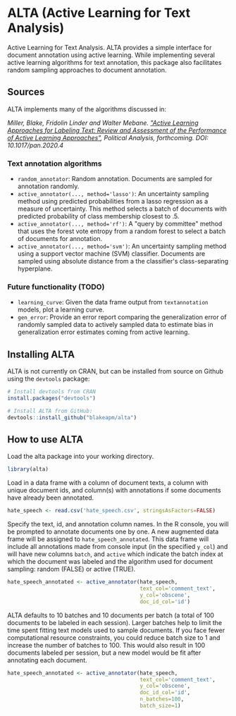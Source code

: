 # ALTA (Active Learning for Text Analysis)

Active Learning for Text Analysis. ALTA provides a simple interface for document annotation using active learning. While implementing several active learning algorithms for text annotation, this package also facilitates random sampling approaches to document annotation.

## Sources

ALTA implements many of the algorithms discussed in:

*Miller, Blake, Fridolin Linder and Walter Mebane. ["Active Learning Approaches for Labeling Text: Review and Assessment of the Performance of Active Learning Approaches"](https://drive.google.com/file/d/1v2FEVjIIcVVldtk2P1WhgLkYRaaYAqVu/), Political Analysis, forthcoming. DOI: 10.1017/pan.2020.4*

### Text annotation algorithms

- `random_annotator`: Random annotation. Documents are sampled for annotation randomly.
- `active_annotator(..., method='lasso')`: An uncertainty sampling method using predicted probabilities from a lasso regression as a measure of uncertainty. This method selects a batch of documents with predicted probability of class membership closest to .5.
- `active_annotator(..., method='rf')`: A "query by committee" method that uses the forest vote entropy from a random forest to select a batch of documents for annotation.
- `active_annotator(..., method='svm')`: An uncertainty sampling method using a support vector machine (SVM) classifier. Documents are sampled using absolute distance from a the classifier's class-separating hyperplane.

### Future functionality (TODO)

- `learning_curve`: Given the data frame output from `textannotation` models, plot a learning curve.
- `gen_error`: Provide an error report comparing the generalization error of randomly sampled data to actively sampled data to estimate bias in generalization error estimates coming from active learning.

## Installing ALTA

ALTA is not currently on CRAN, but can be installed from source on Github using the `devtools` package:

```r
# Install devtools from CRAN
install.packages("devtools")

# Install ALTA from GitHub:
devtools::install_github("blakeapm/alta")
```

## How to use ALTA

Load the alta package into your working directory.

```r
library(alta)
```

Load in a data frame with a column of document texts, a column with unique document ids,  and column(s) with annotations if some documents have already been annotated.

```r
hate_speech <- read.csv('hate_speech.csv', stringsAsFactors=FALSE)
```

Specify the text, id, and annotation column names. In the R console, you will be prompted to annotate documents one by one. A new augmented data frame will be assigned to `hate_speech_annotated`. This data frame will include all annotations made from console input (in the specified `y_col`) and will have new columns `batch`, and `active` which indicate the batch index at which the document was labeled and the algorithm used for document sampling: random (FALSE) or active (TRUE).

```r
hate_speech_annotated <- active_annotator(hate_speech, 
                                          text_col='comment_text',
                                          y_col='obscene',
                                          doc_id_col='id')
```

ALTA defaults to 10 batches and 10 documents per batch (a total of 100 documents to be labeled in each session). Larger batches help to limit the time spent fitting text models used to sample documents. If you face fewer computational resource constraints, you could reduce batch size to 1 and increase the number of batches to 100. This would also result in 100 documents labeled per session, but a new model would be fit after annotating each document.

```r
hate_speech_annotated <- active_annotator(hate_speech, 
                                          text_col='comment_text',
                                          y_col='obscene',
                                          doc_id_col='id',
                                          n_batches=100,
                                          batch_size=1)
```
